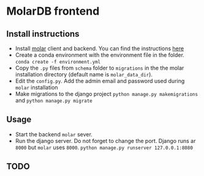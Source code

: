# MolarDB frontend


## Install instructions
- Install [molar](https://github.com/aspuru-guzik-group/molar) client and backend. You can find the instructions [here](https://molar.readthedocs.io/en/latest/index.html) 
- Create a conda environment with the environment file in the folder. ```conda create -f environment.yml```
- Copy the `.py` files from `schema` folder to `migrations` in the the molar installation directory (default name is `molar_data_dir`).
- Edit the `config.py`. Add the admin email and password used during `molar` installation 
- Make migrations to the django project ```python manage.py makemigrations``` and
```python manage.py migrate```

## Usage
- Start the backend `molar` sever.
- Run the django server. Do not forget to change the port. Django runs ar `8000` but `molar` uses `8000`.
```python manage.py runserver 127.0.0.1:8080```

## TODO
